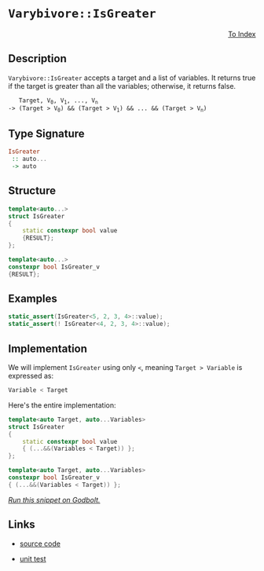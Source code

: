 <!-- Copyright 2024 Feng Mofan
SPDX-License-Identifier: Apache-2.0 -->

# `Varybivore::IsGreater`

<p style='text-align: right;'><a href="../../../facilities/metafunctions.md#varybivore-is-greater">To Index</a></p>

## Description

`Varybivore::IsGreater` accepts a target and a list of variables.
It returns true if the target is greater than all the variables;
otherwise, it returns false.

<pre><code>   Target, V<sub>0</sub>, V<sub>1</sub>, ..., V<sub>n</sub>
-> (Target &gt; V<sub>0</sub>) && (Target &gt; V<sub>1</sub>) && ... && (Target &gt; V<sub>n</sub>)</code></pre>

## Type Signature

```Haskell
IsGreater
 :: auto...
 -> auto
```

## Structure

```C++
template<auto...>
struct IsGreater
{
    static constexpr bool value
    {RESULT};
};

template<auto...>
constexpr bool IsGreater_v
{RESULT};
```

## Examples

```C++
static_assert(IsGreater<5, 2, 3, 4>::value);
static_assert(! IsGreater<4, 2, 3, 4>::value);
```

## Implementation

We will implement `IsGreater` using only `<`, meaning <code>Target > Variable</code> is expressed as:

```C++
Variable < Target
```

Here's the entire implementation:

```C++
template<auto Target, auto...Variables>
struct IsGreater
{
    static constexpr bool value
    { (...&&(Variables < Target)) };
};

template<auto Target, auto...Variables>
constexpr bool IsGreater_v
{ (...&&(Variables < Target)) };
```

[*Run this snippet on Godbolt.*](https://godbolt.org/#z:OYLghAFBqd5QCxAYwPYBMCmBRdBLAF1QCcAaPECAMzwBtMA7AQwFtMQByARg9KtQYEAysib0QXACx8BBAKoBnTAAUAHpwAMvAFYTStJg1DIApACYAQuYukl9ZATwDKjdAGFUtAK4sGISQDspK4AMngMmAByPgBGmMQSQQAOqAqETgwe3r7%2ByanpAmER0SxxCVxBdpgOGUIETMQEWT5%2BgbaY9o4CdQ0ERVGx8Ym29Y3NOW0Ko33hA6VDFQCUtqhexMjsHASYLEkG2yYAzG5MXkQA1AAqDcCYBKTnp0QAdK8Aag14TDH0CkfYJg0AEEpsQvA5zgBJBQAcWImCY22IgKBJgCVmB5yx5ymiLwyHOaAYU0wqiSxHOMVQnnOADcxF5MCjsec0RZzhBXs9zAA2XkQD7EL4/TAKVnHK43O6LRasgIAESOGNRCqVKJR212%2ByZxyeqElxFu90eZ1QXMFwt%2B/xRRJJZIpVJp0LhCKRAH1aer0Ryubz%2BRbvr9xW4DUaZXLFYdlSiAPQAKgTiaTMdjicu2CEl0TKeB8aT%2BZzqOBuMcyDdTAUSkaEGd8MR8SObgArA8zA9Dg9JP8QCB6d5MIs1cX6qXy5X4gQIGAwFDYXWkY3pOc2%2BcO%2Bcu4dsD2%2B4zB1GOMtaJwm7w/BwtKRUJw3NZrDjVutMKyzIceKQCJoD8sANYgJtmZ4AjMSQAA4QKbDQAE5/w0HkQI7I8OEkXgWAkDQNFIM8LyvDheAUEAMI/c8D1IOBYBgRAQFWAgkjOchKDQXY6HiSJWE2VQQJ5ABaHlJHOYBkAJKRnjMXhMHwIghXQPR%2BEEEQxHYKQZEERQVHUYjSF0LhSAAd2IJgkk4HhD2PU9P0vTgAHkzloghzlQKhzg47jeP4wTzmEswOQ8Jj6ApcxX0WXgiK0ZYICQRikmYsgKAgSLopAYApDbGhaCRfCIBicyYnCBoAE8jN4HLmGIPLLJibRqiIt9GLYQRLIYWgCo0rAYi8YATloWh8O4XgsBYQxgHEFq8HhGpaVFczSWqM5NjfcJtkQi9aDwGJ9NKjwsHMgghVQ3rSAm4gqSUeUdkGlajE/ZYqAMYAFDePBMB0yykkYQrlOEURxCU2T5CUNRzK0/RBpQW9LH0Vb8MgZZUCSLpiU4LipnQI55VMSxrDMbDDqkybofaToMhcBh3E8Fo9FCWYSjKPQUjSeHxj8bS6YKBh%2BmphYCaq2ppkZvQqhqbppnZwZyhGXo%2Be03FGhF%2BZymWBQHw2CQTI4E9MPMnCnM4ni%2BIEoTJBEjlcEIEhn0C4KruWBAESwBIIB/fxDmeSDDgCSQNEkYCeXQpseUg/ROGQ0hUNfZ4eS4ODIJAyOm0kLgm1dnkNY0nC8II98rtIijwqomy6Ni%2BK/NYthOAaFhaQCLimEJAwjA8yDni4Z4L3E02pJk2R5O%2B6RftUgGNN0Ns9IMwrVfVrDeBw6yaLOezHPLyvq9rwaG6blvvNQXz4nNswgsz4iwoireor8%2Bi4pPhLF6r5A66SyCuAw1L0soLKNOK/L3o/0rysqhx3tqowAgDUmrmVau1Tq3V3r9XOpsC8%2BAxqOAmj1VuqgZrbHegtDo5kVprXyptOBwVdrvUOsdTAp0BpGAuqAQ%2BfBbr3Ues9V6Z43y/W7opXush%2B7qQvEPYGl10ZWHBrgqGDtLxwwyD1JGBAUaHDRmDCwWMp44zwFgURCsOjc2cBAVwktggk1ljTZm%2BQGZkxyMY%2BmGRDGcwFvDHoYwzFMy5oLBg9iZjFFFvzXmjivG9GsfLFYaxlZcHHmZVOnBHjEArlXGut9V5cEbs3DQxsJJmwCiEy2h9ra2yGGIxCwdQ6N09gEROAQAiHC9pIXi2lJ4WVwrYDOIUSJkUotRWy58i4sTYmXKJrkWAKFpASWkCTnjaimGJVJHdtJsK%2Bhwj63DAYgA7CPQyvVQkp2wlZfOdkHKRJYH0gZQyRljLshAHyp8d4BUOPvJpR8UCXzPoXB5QxBlJCSB6BJboTnll6b3OgL9MrZVyqVL%2BwKyoVSqgAredVgGNWavAzAbUOpiCgftGBVDCGkAQdzZBU00HIFmpgwQ2CNK4PWnlAh21iH7VIakchZ0qHhBoaFOhTA7oPSei9N6%2B0ZkKQkJwlS/0eE6CWfw4wCiIYxHUeI%2BGPUYzI1BhjSwSjLwqLUfADRhNtG6J8dpSmHi5a0xMRkPRLN4b%2BP5polxbi9G2J5n4qmnipbeOyE46W7i5hGIVkrRS6zala3LgcwZdJjn1imCk9u5sMkH1CtkpgdtKCqwKSAMwjdDiHCbBBeO6F00BDghsqenB06EStqQX8gQRIlK4FISCxTXYVEDhwQ4YTNn1NuarUSBa6mZNjQdeIaRnCSCAA)

## Links

- [source code](../../../../conceptrodon/varybivore/is_greater.hpp)

- [unit test](../../../../tests/unit/metafunctions/varybivore/is_greater.test.hpp)
